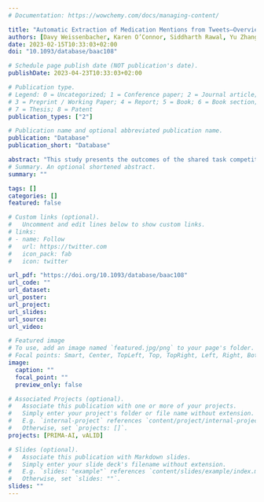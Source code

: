 ```yaml
---
# Documentation: https://wowchemy.com/docs/managing-content/

title: "Automatic Extraction of Medication Mentions from Tweets—Overview of the BioCreative VII Shared Task 3 Competition"
authors: [Davy Weissenbacher, Karen O’Connor, Siddharth Rawal, Yu Zhang, Richard Tzong-Han Tsai, Timothy Miller, Dongfang Xu, Carol Anderson, Bo Liu, Qing Han, Jinfeng Zhang, Igor Kulev, Berkay Köprü, Raul Rodriguez-Esteban, Elif Ozkirimli, Ammer Ayach, Roland Roller, Stephen Piccolo, Peijin Han, V G Vinod Vydiswaran, Ramya Tekumalla, Juan M Banda, Parsa Bagherzadeh, Sabine Bergler, João F Silva, Tiago Almeida, Paloma Martinez, Renzo Rivera-Zavala, Chen-Kai Wang, Hong-Jie Dai, Luis Alberto Robles Hernandez, Graciela Gonzalez-Hernandez]
date: 2023-02-15T10:33:03+02:00
doi: "10.1093/database/baac108"

# Schedule page publish date (NOT publication's date).
publishDate: 2023-04-23T10:33:03+02:00

# Publication type.
# Legend: 0 = Uncategorized; 1 = Conference paper; 2 = Journal article;
# 3 = Preprint / Working Paper; 4 = Report; 5 = Book; 6 = Book section;
# 7 = Thesis; 8 = Patent
publication_types: ["2"]

# Publication name and optional abbreviated publication name.
publication: "Database"
publication_short: "Database"

abstract: "This study presents the outcomes of the shared task competition BioCreative VII (Task 3) focusing on the extraction of medication names from a Twitter user’s publicly available tweets (the user’s ‘timeline’). In general, detecting health-related tweets is notoriously challenging for natural language processing tools. The main challenge, aside from the informality of the language used, is that people tweet about any and all topics, and most of their tweets are not related to health. Thus, finding those tweets in a user’s timeline that mention specific health-related concepts such as medications requires addressing extreme imbalance. Task 3 called for detecting tweets in a user’s timeline that mentions a medication name and, for each detected mention, extracting its span. The organizers made available a corpus consisting of 182 049 tweets publicly posted by 212 Twitter users with all medication mentions manually annotated. The corpus exhibits the natural distribution of positive tweets, with only 442 tweets (0.2\\%) mentioning a medication. This task was an opportunity for participants to evaluate methods that are robust to class imbalance beyond the simple lexical match. A total of 65 teams registered, and 16 teams submitted a system run. This study summarizes the corpus created by the organizers and the approaches taken by the participating teams for this challenge. The corpus is freely available at https://biocreative.bioinformatics.udel.edu/tasks/biocreative-vii/track-3/. The methods and the results of the competing systems are analyzed with a focus on the approaches taken for learning from class-imbalanced data."
# Summary. An optional shortened abstract.
summary: ""

tags: []
categories: []
featured: false

# Custom links (optional).
#   Uncomment and edit lines below to show custom links.
# links:
# - name: Follow
#   url: https://twitter.com
#   icon_pack: fab
#   icon: twitter

url_pdf: "https://doi.org/10.1093/database/baac108"
url_code: ""
url_dataset:
url_poster:
url_project:
url_slides:
url_source:
url_video:

# Featured image
# To use, add an image named `featured.jpg/png` to your page's folder. 
# Focal points: Smart, Center, TopLeft, Top, TopRight, Left, Right, BottomLeft, Bottom, BottomRight.
image:
  caption: ""
  focal_point: ""
  preview_only: false

# Associated Projects (optional).
#   Associate this publication with one or more of your projects.
#   Simply enter your project's folder or file name without extension.
#   E.g. `internal-project` references `content/project/internal-project/index.md`.
#   Otherwise, set `projects: []`.
projects: [PRIMA-AI, vALID]

# Slides (optional).
#   Associate this publication with Markdown slides.
#   Simply enter your slide deck's filename without extension.
#   E.g. `slides: "example"` references `content/slides/example/index.md`.
#   Otherwise, set `slides: ""`.
slides: ""
---
```

